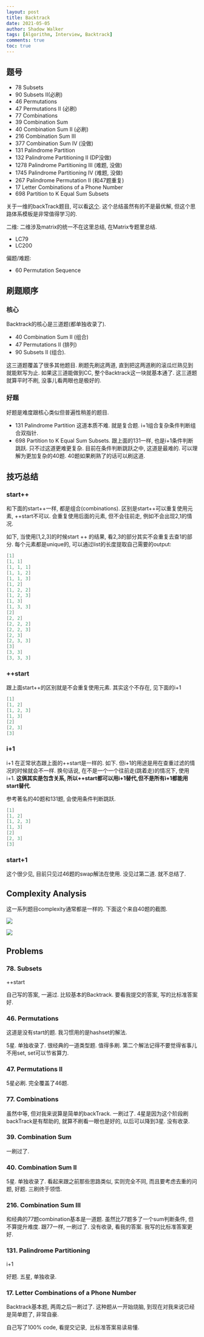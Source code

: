 ```yaml
---
layout: post
title: Backtrack
date: 2021-05-05
author: Shadow Walker
tags: [Algorithm, Interview, Backtrack]
comments: true
toc: true
---
```


## 题号

* 78 Subsets
* 90 Subsets II(必刷)
* 46 Permutations
* 47 Permutations II (必刷)
* 77 Combinations
* 39 Combination Sum
* 40 Combination Sum II (必刷)
* 216 Combination Sum III
* 377 Combination Sum IV (没做)
* 131 Palindrome Partition
* 132 Palindrome Partitioning II (DP没做)
* 1278 Palindrome Partitioning III (难题, 没做)
* 1745 Palindrome Partitioning IV (难题, 没做)
* 267 Palindrome Permutation II (和47题重复)
* 17 Letter Combinations of a Phone Number
* 698 Partition to K Equal Sum Subsets

关于一维的backTrack题目, 可以看[这个](https://www.evernote.com/shard/s573/sh/e5985fde-3141-4951-805b-0003add99310/c7a18290e35c0c7fbadea99acd429d5f). 这个总结虽然有的不是最优解, 但这个思路体系模板是非常值得学习的. 

二维: 
二维涉及matrix的统一不在这里总结, 在Matrix专题里总结. 

- LC79
- LC200

偏题/难题: 

- 60  Permutation Sequence

## 刷题顺序

### 核心

Backtrack的核心是三道题(都单独收录了). 

- 40 Combination Sum II  (组合)
- 47 Permutations II  (排列)
- 90 Subsets II  (组合). 

这三道题覆盖了很多其他题目.  刷题先刷这两道, 直到把这两道刷的滚瓜烂熟见到就能默写为止.    如果这三道能做到CC, 整个Backtrack这一块就基本通了.  这三道题就算平时不刷, 没事儿看两眼也是极好的. 

### 好题

好题是难度跟核心类似但普遍性稍差的题目. 

- 131 Palindrome Partition 这道本质不难. 就是复合题.  i+1组合复杂条件判断组合双指针. 
- 698 Partition to K Equal Sum Subsets. 跟上面的131一样, 也是i+1条件判断跳跃. 只不过这道更难更复杂. 目前在条件判断跳跃之中, 这道是最难的.   可以理解为更加复杂的40题. 40题如果刷熟了的话可以刷这道. 

## 技巧总结

### start++

和下面的start++一样, 都是组合(combinations).  区别是start++可以重复使用元素, ++start不可以.  会重复使用后面的元素, 但不会往前走, 例如不会出现2,1的情况. 

如下, 当使用[1,2,3]的时候start ++ 的结果, 看2,3的部分其实不会重复去查1的部分. 每个元素都是unique的, 可以通过list的长度提取自己需要的output: 

```java
[1]
[1, 1]
[1, 1, 1]
[1, 1, 2]
[1, 1, 3]
[1, 2]
[1, 2, 2]
[1, 2, 3]
[1, 3]
[1, 3, 3]
[2]
[2, 2]
[2, 2, 2]
[2, 2, 3]
[2, 3]
[2, 3, 3]
[3]
[3, 3]
[3, 3, 3]
```

### ++start

跟上面start++的区别就是不会重复使用元素.  其实这个不存在, 见下面的i+1

```java
[1]
[1, 2]
[1, 2, 3]
[1, 3]
[2]
[2, 3]
[3]
```

### i+1

i+1 在正常状态跟上面的++start是一样的. 如下. 但i+1的用途是用在查重过滤的情况的时候就会不一样.  换句话说, 在不是一个一个往前走(跳着走)的情况下, 使用i+1.   **这俩其实是包含关系, 所以++start都可以用i+1替代,但不是所有i+1都能用start替代.**

参考著名的40题和131题, 会使用条件判断跳跃. 

```java
[1]
[1, 2]
[1, 2, 3]
[1, 3]
[2]
[2, 3]
[3]
```

### start+1

这个很少见, 目前只见过46题的swap解法在使用. 没见过第二道. 就不总结了. 


## Complexity Analysis

这一系列题目complexity通常都是一样的.  下面这个来自40题的截图. 


![](https://lh3.googleusercontent.com/pw/ACtC-3c4oY-srWO5rgHXDog4EJgOwDgkPWm7KQZwc5BChp3HETIKyX42dHECkEOMOE16ogL2C0CC1qCIMk2sUAY9FvKvl8A5VJPIfzJjlUsVUdUcyuyXFFkP_XeX9ZTwZlsMZalm-Gh-0pYV4Q-acsbS-p0J=w635-h436-no?authuser=0)

![](https://lh3.googleusercontent.com/pw/ACtC-3cXpes0x0OomgMlI0v6fqanlpM5ywD-NaCTHarbHgOzkN72UOChrdXluAVLKPRsj9ABzzLArSGqjJBNVsJHTHPYidbJGmGLRwc_kAhOb0T9R3SW4nlql5zsCgeYyid8e2NSyYBsJGPZz4-3O7KG8FD0=w617-h576-no?authuser=0)

## Problems

### 78. Subsets

++start

自己写的答案, 一遍过. 比较基本的Backtrack.  要看我提交的答案, 写的比标准答案好. 



### 46. Permutations

这道是没有start的题. 我习惯用的是hashset的解法. 

5星. 单独收录了. 很经典的一道类型题. 值得多刷.  第二个解法记得不要觉得省事儿不用set, set可以节省算力. 

### 47. Permutations II

5星必刷. 完全覆盖了46题. 

### 77. Combinations

虽然中等, 但对我来说算是简单的backTrack. 一刷过了. 4星是因为这个阶段刷backTrack是有帮助的, 就算不刷看一眼也是好的, 以后可以降到3星. 没有收录. 


### 39. Combination Sum

一刷过了. 

### 40. Combination Sum II

5星.  单独收录了. 看起来跟之前那些思路类似, 实则完全不同, 而且要考虑去重的问题, 好题. 三刷终于领悟. 

### 216. Combination Sum III

和经典的77题combination基本是一道题. 虽然比77题多了一个sum判断条件, 但不算提升难度. 跟77一样, 一刷过了. 没有收录, 看我的答案. 我写的比标准答案更好. 


### 131. Palindrome Partitioning

i+1

好题. 五星, 单独收录. 

### 17. Letter Combinations of a Phone Number

Backtrack基本题, 两周之后一刷过了.  这种题从一开始烧脑, 到现在对我来说已经是简单题了, 非常自豪. 

自己写了100% code, 看提交记录,  比标准答案易读易懂. 


